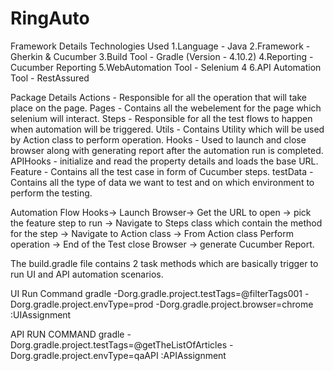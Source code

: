 # RingAuto

Framework Details
Technologies Used
1.Language - Java
2.Framework - Gherkin & Cucumber
3.Build Tool - Gradle (Version - 4.10.2)
4.Reporting - Cucumber Reporting
5.WebAutomation Tool - Selenium 4 6.API Automation Tool - RestAssured

Package Details
Actions - Responsible for all the operation that will take place on the page.
Pages - Contains all the webelement for the page which selenium will interact.
Steps - Responsible for all the test flows to happen when automation will be triggered.
Utils - Contains Utility which will be used by Action class to perform operation.
Hooks - Used to launch and close browser along with generating report after the automation run is completed.
APIHooks - initialize and read the property details and loads the base URL.
Feature - Contains all the test case in form of Cucumber steps.
testData - Contains all the type of data we want to test and on which environment to perform the testing.

Automation Flow
Hooks-> Launch Browser-> Get the URL to open -> pick the feature step to run -> Navigate to Steps class which contain the method for the step -> Navigate to Action class -> From Action class Perform operation -> End of the Test close Browser -> generate Cucumber Report.

The build.gradle file contains 2 task methods which are basically trigger to run UI and API automation scenarios.

UI Run Command
gradle -Dorg.gradle.project.testTags=@filterTags001 -Dorg.gradle.project.envType=prod -Dorg.gradle.project.browser=chrome :UIAssignment

API RUN COMMAND gradle -Dorg.gradle.project.testTags=@getTheListOfArticles -Dorg.gradle.project.envType=qaAPI :APIAssignment
